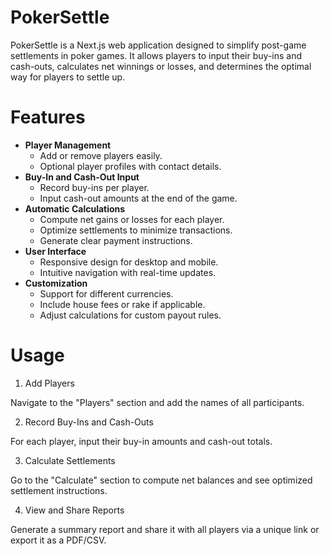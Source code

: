 # PokerSettle

PokerSettle is a Next.js web application designed to simplify post-game settlements in poker games. It allows players to input their buy-ins and cash-outs, calculates net winnings or losses, and determines the optimal way for players to settle up.

# Features

- **Player Management**
  - Add or remove players easily.
  - Optional player profiles with contact details.
- **Buy-In and Cash-Out Input**
  - Record buy-ins per player.
  - Input cash-out amounts at the end of the game.
- **Automatic Calculations**
  - Compute net gains or losses for each player.
  - Optimize settlements to minimize transactions.
  - Generate clear payment instructions.
- **User Interface**
  - Responsive design for desktop and mobile.
  - Intuitive navigation with real-time updates.
- **Customization**
  - Support for different currencies.
  - Include house fees or rake if applicable.
  - Adjust calculations for custom payout rules.



# Usage
1. Add Players

Navigate to the "Players" section and add the names of all participants.

2. Record Buy-Ins and Cash-Outs

For each player, input their buy-in amounts and cash-out totals.

3. Calculate Settlements

Go to the "Calculate" section to compute net balances and see optimized settlement instructions.

4. View and Share Reports

Generate a summary report and share it with all players via a unique link or export it as a PDF/CSV.
